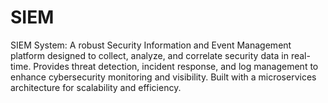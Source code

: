 # SIEM

SIEM System: A robust Security Information and Event Management platform designed to collect, analyze, and correlate security data in real-time. Provides threat detection, incident response, and log management to enhance cybersecurity monitoring and visibility. Built with a microservices architecture for scalability and efficiency.
